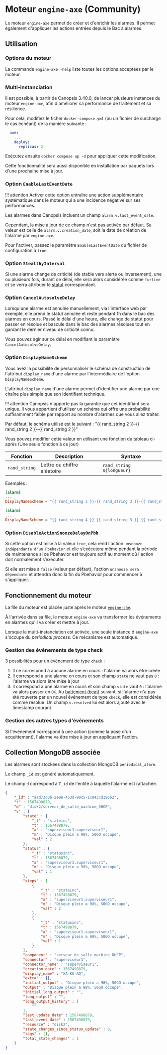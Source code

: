 # Moteur `engine-axe` (Community)

Le moteur `engine-axe` permet de créer et d'enrichir les alarmes. Il permet également d'appliquer les actions entrées depuis le Bac à alarmes.

## Utilisation

### Options du moteur

La commande `engine-axe -help` liste toutes les options acceptées par le moteur.

### Multi-instanciation

Il est possible, à partir de Canopsis 3.40.0, de lancer plusieurs instances du moteur `engine-axe`, afin d'améliorer sa performance de traitement et sa résilience.

Pour cela, modifiez le ficher `docker-compose.yml` (ou un fichier de surcharge le cas échéant) de la manière suivante :

```yml
  axe:
    ...
    deploy:
      replicas: 2
```

Exécutez ensuite `docker compose up -d` pour appliquer cette modification.


Cette fonctionnalité sera aussi disponible en installation par paquets lors d'une prochaine mise à jour.

### Option `EnableLastEventDate`

!!! attention
    Activer cette option entraîne une action supplémentaire systématique dans le moteur qui a une incidence négative sur ses performances.

Les alarmes dans Canopsis incluent un champ `alarm.v.last_event_date`.

Cependant, la mise à jour de ce champ n'est pas activée par défaut. Sa valeur est celle de `alarm.v.creation_date`, soit la date de création de l'alarme par `engine-axe`.

Pour l'activer, passez le paramètre `EnableLastEventDate` du fichier de configuration à `true`.

### Option `StealthyInterval`

Si une alarme change de criticité (de stable vers alerte ou inversement), une ou plusieurs fois, durant ce délai, elle sera alors considérée comme `furtive` et se verra attribuer le [statut](../../guide-utilisation/vocabulaire/index.md#statut) correspondant.

### Option `CancelAutosolveDelay`

Lorsqu'une alarme est annulée manuellement, via l'interface web par exemple, elle prend le statut annulée et reste pendant 1h dans le bac des alarmes en cours. Passé le délai d'une heure, elle change de statut pour passer en résolue et bascule dans le bac des alarmes résolues tout en gardant le dernier niveau de criticité connu.

Vous pouvez agir sur ce délai en modifiant le paramètre `CancelAutosolveDelay`.

### Option `DisplayNameScheme`

Vous avez la possibilité de personnaliser le schéma de construction de l'attribut `display_name` d'une alarme par l'intermédiaire de l'option `DisplayNameScheme`.

L'attribut `display_name` d'une alarme permet d'identifier une alarme par une chaîne plus simple que son identifiant technique.

!!! attention
    Canopsis n'apporte pas la garantie que cet identifiant sera unique.
    Il vous appartient d'utiliser un schéma qui offre une probabilité suffisamment faible par rapport au nombre d'alarmes que vous allez traiter.

Par défaut, le schéma utilisé est le suivant : "{{ rand_string 2 }}-{{ rand_string 2 }}-{{ rand_string 2 }}"

Vous pouvez modifier cette valeur en utilisant une fonction du tableau ci-après (Une seule fonction à ce jour)

| Fonction | Description | Syntaxe
| ------ | ------ | ---- |
| `rand_string` | Lettre ou chiffre aléatoire | `rand_string ${longueur}`

Exemples :

```ini
[alarm]
...
DisplayNameScheme = "{{ rand_string 3 }}-{{ rand_string 3 }}-{{ rand_string 3 }}"
```

```ini
[alarm]
...
DisplayNameScheme = "{{ rand_string 4 }}_{{ rand_string 3 }}_{{ rand_string 2 }}"
```

### Option `DisableActionSnoozeDelayOnPbh`

Si cette option est mise à la valeur `true`, cela rend l'action `unsnooze indépendante d'un Pbehavior` et elle s’exécutera même pendant la période de maintenance si ce Pbehavior est toujours actif au moment où l'action doit normalement s’exécuter.

Si elle est mise à `false` (valeur par défaut), l'action `unsnooze sera dépendante` et attendra donc la fin du Pbehavior pour commencer à s'appliquer.

## Fonctionnement du moteur

La file du moteur est placée juste après le moteur [`engine-che`](moteur-che.md).

À l'arrivée dans sa file, le moteur `engine-axe` va transformer les événements en alarmes qu'il va créer et mettre à jour.

Lorsque la multi-instanciation est activée, une seule instance d'`engine-axe` s'occupe du *periodical process*. Ce mécanisme est automatique.

### Gestion des événements de type check

3 possibilités pour un événement de type `check` :

1. Il ne correspond à aucune alarme en cours : l'alarme va alors être créée
2. Il correspond à une alarme en cours et son champ `state` ne vaut pas `0` : l'alarme va alors être mise à jour
3. Il correspond à une alarme en cours et son champ `state` vaut `0` : l'alarme va alors passer en `OK`. Au [battement (beat)](../../guide-utilisation/vocabulaire/index.md#battement) suivant, si l'alarme n'a pas été rouverte par un nouvel événement de type `check`, elle est considérée comme résolue. Un champ `v.resolved` lui est alors ajouté avec le timestamp courant.

### Gestion des autres types d'événements

Si l'événement correspond à une action (comme la pose d'un acquittement), l'alarme va être mise à jour en appliquant l'action.

## Collection MongoDB associée

Les alarmes sont stockées dans la collection MongoDB `periodical_alarm`.

Le champ `_id` est généré automatiquement.

Le champ `d` correspond à l'`_id` de l'entité à laquelle l'alarme est rattachée.

```json
{
    "_id" : "aad73d0b-2e0e-453d-90c5-1c843cd196b2",
    "t" : 1567498879,
    "d" : "disk2/serveur_de_salle_machine_DHCP",
    "v" : {
        "state" : {
            "_t" : "stateinc",
            "t" : 1567498879,
            "a" : "superviseur1.superviseur1",
            "m" : "Disque plein a 98%, 50GO occupe",
            "val" : 2
        },
        "status" : {
            "_t" : "statusinc",
            "t" : 1567498879,
            "a" : "superviseur1.superviseur1",
            "m" : "Disque plein a 98%, 50GO occupe",
            "val" : 1
        },
        "steps" : [
            {
                "_t" : "stateinc",
                "t" : 1567498879,
                "a" : "superviseur1.superviseur1",
                "m" : "Disque plein a 98%, 50GO occupe",
                "val" : 2
            },
            {
                "_t" : "statusinc",
                "t" : 1567498879,
                "a" : "superviseur1.superviseur1",
                "m" : "Disque plein a 98%, 50GO occupe",
                "val" : 1
            }
        ],
        "component" : "serveur_de_salle_machine_DHCP",
        "connector" : "superviseur1",
        "connector_name" : "superviseur1",
        "creation_date" : 1567498879,
        "display_name" : "XA-KU-AQ",
        "extra" : {},
        "initial_output" : "Disque plein a 98%, 50GO occupe",
        "output" : "Disque plein a 98%, 50GO occupe",
        "initial_long_output" : "",
        "long_output" : "",
        "long_output_history" : [
            ""
        ],
        "last_update_date" : 1567498879,
        "last_event_date" : 1567498879,
        "resource" : "disk2",
        "state_changes_since_status_update" : 0,
        "tags" : [],
        "total_state_changes" : 1
    }
}
```
